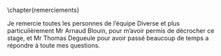 \chapter{remerciements}

Je remercie toutes les personnes de l’équipe Diverse et plus particulièrement
Mr Arnaud Blouin, pour m’avoir permis de décrocher ce stage, et Mr Thomas Degueule
pour avoir passé beaucoup de temps a répondre à toute mes questions.
